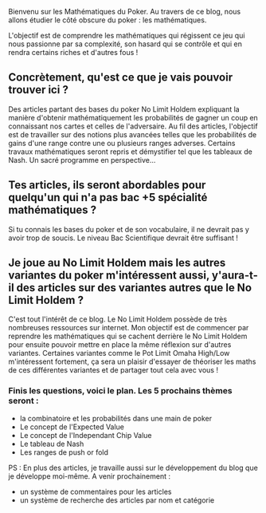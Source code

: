 Bienvenu sur les Mathématiques du Poker.
Au travers de ce blog, nous allons étudier le côté obscure du poker : les mathématiques.

L'objectif est de comprendre les mathématiques qui régissent ce jeu qui nous passionne par sa complexité, son hasard qui se contrôle et qui en rendra certains riches et d'autres fous !

## Concrètement, qu'est ce que je vais pouvoir trouver ici ?

Des articles partant des bases du poker No Limit Holdem expliquant la manière d'obtenir mathématiquement les probabilités de gagner un coup en connaissant nos cartes et celles de l'adversaire.
Au fil des articles, l'objectif est de travailler sur des notions plus avancées telles que les probabilités de gains d'une range contre une ou plusieurs ranges adverses. Certains travaux mathématiques seront repris et démystifier tel que les tableaux de Nash.
Un sacré programme en perspective...

## Tes articles, ils seront abordables pour quelqu'un qui n'a pas bac +5 spécialité mathématiques ?

Si tu connais les bases du poker et de son vocabulaire, il ne devrait pas y avoir trop de soucis. Le niveau Bac Scientifique devrait être suffisant !

## Je joue au No Limit Holdem mais les autres variantes du poker m'intéressent aussi, y'aura-t-il des articles sur des variantes autres que le No Limit Holdem ?

C'est tout l'intérêt de ce blog. Le No Limit Holdem possède de très nombreuses ressources sur internet. Mon objectif est de commencer par reprendre les mathématiques qui se cachent derrière le No Limit Holdem pour ensuite pouvoir mettre en place la même réflexion sur d'autres variantes. Certaines variantes comme le Pot Limit Omaha High/Low m'intéressent fortement, ça sera un plaisir d'essayer de théoriser les maths de ces différentes variantes et de partager tout cela avec vous !

### Finis les questions, voici le plan. Les 5 prochains thèmes seront :
* la combinatoire et les probabilités dans une main de poker
* Le concept de l'Expected Value
* Le concept de l'Independant Chip Value
* Le tableau de Nash
* Les ranges de push or fold

PS : En plus des articles, je travaille aussi sur le développement du blog que je développe moi-même.
A venir prochainement :
* un système de commentaires pour les articles
* un système de recherche des articles par nom et catégorie
